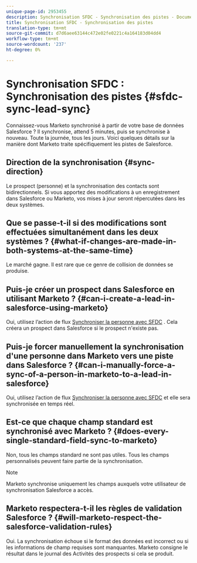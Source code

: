 ```yaml
---
unique-page-id: 2953455
description: Synchronisation SFDC - Synchronisation des pistes - Documents marketing - Documentation du produit
title: Synchronisation SFDC - Synchronisation des pistes
translation-type: tm+mt
source-git-commit: d7d6aee63144c472e02fe0221c4a164183d04dd4
workflow-type: tm+mt
source-wordcount: '237'
ht-degree: 0%

---
```



# Synchronisation SFDC : Synchronisation des pistes {#sfdc-sync-lead-sync}

Connaissez-vous Marketo synchronisé à partir de votre base de données Salesforce ? Il synchronise, attend 5 minutes, puis se synchronise à nouveau. Toute la journée, tous les jours. Voici quelques détails sur la manière dont Marketo traite spécifiquement les pistes de Salesforce.

## Direction de la synchronisation {#sync-direction}

Le prospect (personne) et la synchronisation des contacts sont bidirectionnels. Si vous apportez des modifications à un enregistrement dans Salesforce ou Marketo, vos mises à jour seront répercutées dans les deux systèmes.

## Que se passe-t-il si des modifications sont effectuées simultanément dans les deux systèmes ? {#what-if-changes-are-made-in-both-systems-at-the-same-time}

Le marché gagne. Il est rare que ce genre de collision de données se produise.

## Puis-je créer un prospect dans Salesforce en utilisant Marketo ? {#can-i-create-a-lead-in-salesforce-using-marketo}

Oui, utilisez l’action de flux [Synchroniser la personne avec SFDC](../../../../product-docs/core-marketo-concepts/smart-campaigns/salesforce-flow-actions/sync-person-to-sfdc.md) . Cela créera un prospect dans Salesforce si le prospect n&#39;existe pas.

## Puis-je forcer manuellement la synchronisation d&#39;une personne dans Marketo vers une piste dans Salesforce ? {#can-i-manually-force-a-sync-of-a-person-in-marketo-to-a-lead-in-salesforce}

Oui, utilisez l’action de flux [Synchroniser la personne avec SFDC](../../../../product-docs/core-marketo-concepts/smart-campaigns/salesforce-flow-actions/sync-person-to-sfdc.md) et elle sera synchronisée en temps réel.

## Est-ce que chaque champ standard est synchronisé avec Marketo ? {#does-every-single-standard-field-sync-to-marketo}

Non, tous les champs standard ne sont pas utiles. Tous les champs personnalisés peuvent faire partie de la synchronisation.

>[!NOTE]
>
>Marketo synchronise uniquement les champs auxquels votre utilisateur de synchronisation Salesforce a accès.

## Marketo respectera-t-il les règles de validation Salesforce ? {#will-marketo-respect-the-salesforce-validation-rules}

Oui. La synchronisation échoue si le format des données est incorrect ou si les informations de champ requises sont manquantes. Marketo consigne le résultat dans le journal des Activités des prospects si cela se produit.
